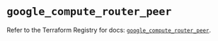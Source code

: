# `google_compute_router_peer`

Refer to the Terraform Registry for docs: [`google_compute_router_peer`](https://registry.terraform.io/providers/hashicorp/google/6.8.0/docs/resources/compute_router_peer).
